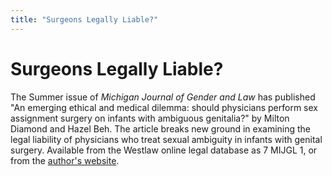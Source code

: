 ```yaml
---
title: "Surgeons Legally Liable?"
---
```


# Surgeons Legally Liable?

The Summer issue of _Michigan Journal of Gender and Law_ has published "An emerging ethical and medical dilemma: should physicians perform sex assignment surgery on infants with ambiguous genitalia?" by Milton Diamond and Hazel Beh. The article breaks new ground in examining the legal liability of physicians who treat sexual ambiguity in infants with genital surgery. Available from the Westlaw online legal database as 7 MIJGL 1, or from the [author's website][1].

 [1]: http://www.hawaii.edu/PCSS/online_artcls/intersex/intersex00_00.html